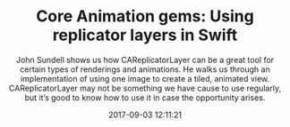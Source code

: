 ---
title: "Core Animation gems: Using replicator layers in Swift"
subtitle: "John Sundell shows us how CAReplicatorLayer can be a great tool for certain types of renderings and animations. He walks us through an implementation of using one image to create a tiled, animated view. CAReplicatorLayer may not be something we have cause to use regularly, but it’s good to know how to use it in case the opportunity arises."
tags: ["animation"]
link: "https://www.swiftbysundell.com/posts/ca-gems-using-replicator-layers-in-swift"
date: "2017-09-03 12:11:21"
---